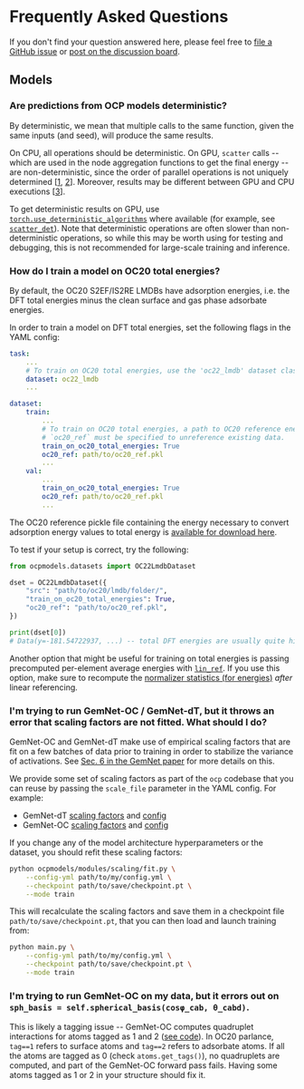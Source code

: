 # Frequently Asked Questions

If you don't find your question answered here, please feel free to [file a GitHub issue](https://github.com/open-catalyst-project/ocp/issues) or [post on the discussion board](https://discuss.opencatalystproject.org/).

## Models

### Are predictions from OCP models deterministic?

By deterministic, we mean that multiple calls to the same function, given
the same inputs (and seed), will produce the same results.

On CPU, all operations should be deterministic. On GPU, `scatter` calls -- which
are used in the node aggregation functions to get the final energy --
are non-deterministic, since the order of parallel operations is not uniquely
determined [[1](https://pytorch.org/docs/stable/generated/torch.Tensor.scatter_.html),
[2](https://pytorch-scatter.readthedocs.io/en/latest/functions/scatter.html)].
Moreover, results may be different between GPU and CPU
executions [[3](https://pytorch.org/docs/stable/notes/randomness.html)].

To get deterministic results on GPU, use [`torch.use_deterministic_algorithms`](https://pytorch.org/docs/stable/generated/torch.use_deterministic_algorithms.html#torch.use_deterministic_algorithms)
where available (for example, see [`scatter_det`](https://github.com/Open-Catalyst-Project/ocp/blob/main/ocpmodels/common/utils.py#L1112)). Note that deterministic operations are often slower
than non-deterministic operations, so while this may be worth using for testing
and debugging, this is not recommended for large-scale training and inference.

### How do I train a model on OC20 total energies?

By default, the OC20 S2EF/IS2RE LMDBs have adsorption energies, i.e. the DFT
total energies minus the clean surface and gas phase adsorbate energies.

In order to train a model on DFT total energies, set the following flags in the
YAML config:

```yaml
task:
    ...
    # To train on OC20 total energies, use the 'oc22_lmdb' dataset class.
    dataset: oc22_lmdb
    ...

dataset:
    train:
        ...
        # To train on OC20 total energies, a path to OC20 reference energies
        # `oc20_ref` must be specified to unreference existing data.
        train_on_oc20_total_energies: True
        oc20_ref: path/to/oc20_ref.pkl
        ...
    val:
        ...
        train_on_oc20_total_energies: True
        oc20_ref: path/to/oc20_ref.pkl
        ...
```

The OC20 reference pickle file containing the energy necessary to convert
adsorption energy values to total energy is [available for download
here](https://github.com/Open-Catalyst-Project/ocp/blob/main/DATASET.md#oc20-reference-information).

To test if your setup is correct, try the following:

```python
from ocpmodels.datasets import OC22LmdbDataset

dset = OC22LmdbDataset({
    "src": "path/to/oc20/lmdb/folder/",
    "train_on_oc20_total_energies": True,
    "oc20_ref": "path/to/oc20_ref.pkl",
})

print(dset[0])
# Data(y=-181.54722937, ...) -- total DFT energies are usually quite high!
```

Another option that might be useful for training on total energies is passing
precomputed per-element average energies with [`lin_ref`](https://github.com/Open-Catalyst-Project/ocp/blob/faq/configs/s2ef/example.yml#L94-L97). If you use this option, make sure to recompute the
[normalizer statistics (for energies)](https://github.com/Open-Catalyst-Project/ocp/blob/faq/configs/s2ef/example.yml#L82-L83)
_after_ linear referencing.

### I'm trying to run GemNet-OC / GemNet-dT, but it throws an error that scaling factors are not fitted. What should I do?

GemNet-OC and GemNet-dT make use of empirical scaling factors that are fit on a
few batches of data prior to training in order to stabilize the variance of
activations. See [Sec. 6 in the GemNet paper](https://arxiv.org/abs/2106.08903)
for more details on this.

We provide some set of scaling factors as part of the `ocp` codebase that you
can reuse by passing the `scale_file` parameter in the YAML config. For example:
* GemNet-dT [scaling factors](https://github.com/Open-Catalyst-Project/ocp/blob/main/configs/s2ef/all/gemnet/scaling_factors/gemnet-dT.json) and [config](https://github.com/Open-Catalyst-Project/ocp/blob/main/configs/s2ef/all/gemnet/gemnet-dT.yml#L32)
* GemNet-OC [scaling factors](https://github.com/Open-Catalyst-Project/ocp/blob/main/configs/s2ef/all/gemnet/scaling_factors/gemnet-oc.pt) and [config](https://github.com/Open-Catalyst-Project/ocp/blob/main/configs/s2ef/all/gemnet/gemnet-oc.yml#L45)

If you change any of the model architecture hyperparameters or the dataset, you
should refit these scaling factors:

```bash
python ocpmodels/modules/scaling/fit.py \
    --config-yml path/to/my/config.yml \
    --checkpoint path/to/save/checkpoint.pt \
    --mode train
```

This will recalculate the scaling factors and save them in a checkpoint file
`path/to/save/checkpoint.pt`, that you can then load and launch training from:

```bash
python main.py \
    --config-yml path/to/my/config.yml \
    --checkpoint path/to/save/checkpoint.pt \
    --mode train
```

### I'm trying to run GemNet-OC on my data, but it errors out on `sph_basis = self.spherical_basis(cosφ_cab, θ_cabd)`.

This is likely a tagging issue -- GemNet-OC computes quadruplet interactions
for atoms tagged as 1 and 2
([see code](https://github.com/Open-Catalyst-Project/ocp/blob/main/ocpmodels/models/gemnet_oc/gemnet_oc.py#L1020)).
In OC20 parlance, `tag==1` refers to surface atoms and `tag==2` refers to
adsorbate atoms. If all the atoms are tagged as 0 (check `atoms.get_tags()`),
no quadruplets are computed, and part of the GemNet-OC forward pass fails.
Having some atoms tagged as 1 or 2 in your structure should fix it.
